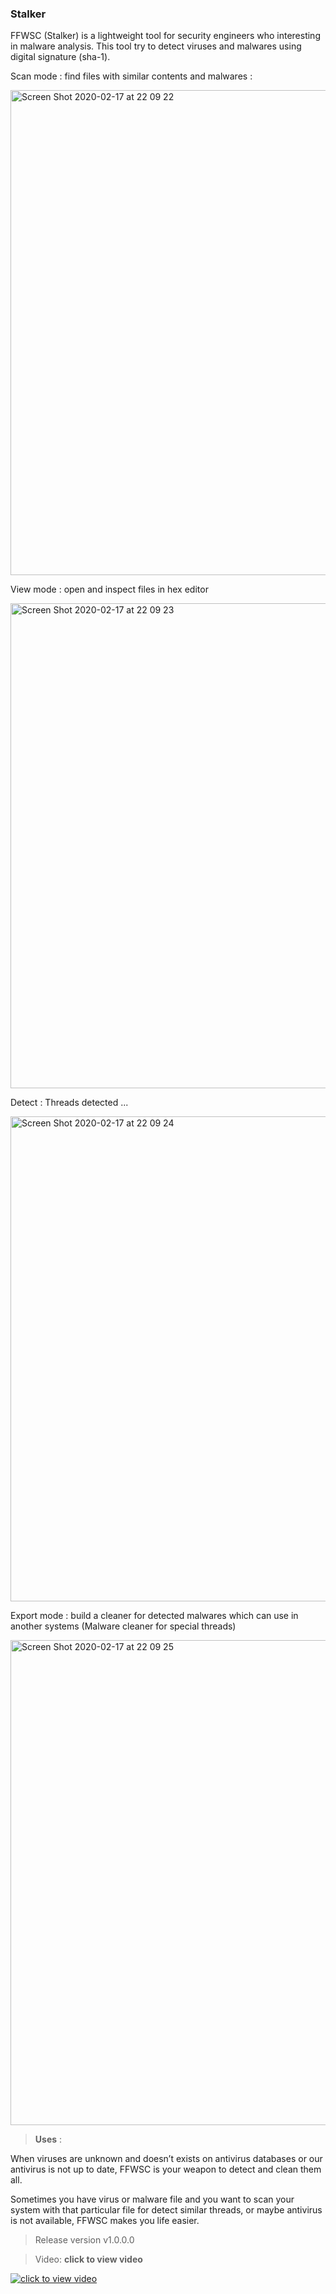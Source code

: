 ### Stalker

FFWSC (Stalker) is a lightweight tool for security engineers who interesting in malware analysis. This tool try to detect viruses and malwares using digital signature (sha-1).

Scan mode : find files with similar contents and malwares :


<img width="776" alt="Screen Shot 2020-02-17 at 22 09 22" src="https://github.com/zapezhman/FFWSC/blob/master/Images/Screen%20Shot%202020-07-22%20at%209.17.13%20PM.png">

View mode : open and inspect files in hex editor

<img width="776" alt="Screen Shot 2020-02-17 at 22 09 23" src="https://github.com/zapezhman/FFWSC/blob/master/Images/Screen%20Shot%202020-07-22%20at%209.17.20%20PM.png">

Detect : Threads detected ... 

<img width="776" alt="Screen Shot 2020-02-17 at 22 09 24" src="https://github.com/zapezhman/FFWSC/blob/master/Images/Screen%20Shot%202020-07-22%20at%209.17.35%20PM.png">

Export mode : build a cleaner for detected malwares which can use in another systems (Malware cleaner for special threads)

<img width="776" alt="Screen Shot 2020-02-17 at 22 09 25" src="https://github.com/zapezhman/FFWSC/blob/master/Images/Screen%20Shot%202020-07-22%20at%209.17.42%20PM.png">


>**Uses** : 

When viruses are unknown and doesn’t exists on antivirus databases or our antivirus is not up to date, FFWSC is your weapon to detect and clean them all.

Sometimes you have virus or malware file and you want to scan your system with that particular file for detect similar threads, or maybe antivirus is not available, FFWSC makes you life easier.


>Release version v1.0.0.0 


>Video: 
**click to view video**

[![click to view video](https://img.youtube.com/vi/TYSHs0s6JrA/0.jpg)](https://www.youtube.com/watch?v=TYSHs0s6JrA)
